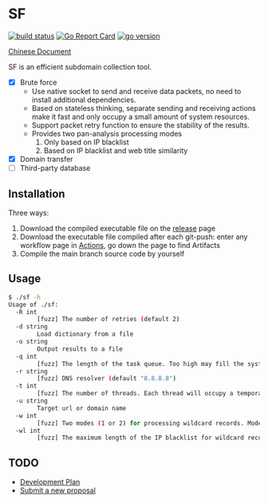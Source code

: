 # SF

[![build status](https://img.shields.io/github/workflow/status/0x2E/sf/build)](https://github.com/0x2E/sf/actions/new)
[![Go Report Card](https://goreportcard.com/badge/github.com/0x2E/sf)](https://goreportcard.com/report/github.com/0x2E/sf)
[![go version](https://img.shields.io/github/go-mod/go-version/0x2E/sf)](https://github.com/0x2E/sf/blob/main/go.mod)

[Chinese Document](https://github.com/0x2E/sf/blob/main/README.md)

SF is an efficient subdomain collection tool.

- [x] Brute force
  - Use native socket to send and receive data packets, no need to install additional dependencies.
  - Based on stateless thinking, separate sending and receiving actions make it fast and only occupy a small amount of system resources.
  - Support packet retry function to ensure the stability of the results. 
  - Provides two pan-analysis processing modes
    1. Only based on IP blacklist
    2. Based on IP blacklist and web title similarity
- [x] Domain transfer
- [ ] Third-party database

## Installation

Three ways:

1. Download the compiled executable file on the [release](https://github.com/0x2E/sf/releases) page
2. Download the executable file compiled after each git-push: enter any workflow page in [Actions](https://github.com/0x2E/sf/actions), go down the page to find Artifacts
3. Compile the main branch source code by yourself

## Usage

```bash
$ ./sf -h
Usage of ./sf:
  -R int
        [fuzz] The number of retries (default 2)
  -d string
        Load dictionary from a file
  -o string
        Output results to a file
  -q int
        [fuzz] The length of the task queue. Too high may fill the system socket buffer and cause packet loss (default 100)
  -r string
        [fuzz] DNS resolver (default "8.8.8.8")
  -t int
        [fuzz] The number of threads. Each thread will occupy a temporary port of the system until the end of the fuzz (default 100)
  -u string
        Target url or domain name
  -w int
        [fuzz] Two modes (1 or 2) for processing wildcard records. Mode 1 is only based on the IP blacklist. Mode 2 matches the IP blacklist, compares the similarity of web page titles after hits, and degenerates to mode 1 if port 80 cannot be accessed (default 1)
  -wl int
        [fuzz] The maximum length of the IP blacklist for wildcard records (default 1000)
```

## TODO

- [Development Plan](https://github.com/0x2E/sf/labels/todo)
- [Submit a new proposal](https://github.com/0x2E/sf/issues/new)
